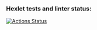 ### Hexlet tests and linter status:
[![Actions Status](https://github.com/dgubin71/python-project-50/workflows/hexlet-check/badge.svg)](https://github.com/dgubin71/python-project-50/actions)